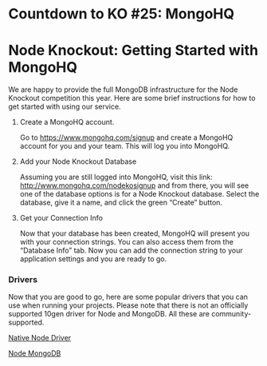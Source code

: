 # Countdown to KO #25: MongoHQ

# Node Knockout: Getting Started with MongoHQ


We are happy to provide the full MongoDB infrastructure for the Node Knockout competition this year. Here are some brief instructions for how to get started with using our service.

1. Create a MongoHQ account.

    Go to https://www.mongohq.com/signup and create a MongoHQ account for you and your team. This will log you into MongoHQ.

1. Add your Node Knockout Database

    Assuming you are still logged into MongoHQ, visit this link: http://www.mongohq.com/nodekosignup and from there, you will see one of the database options is for a Node Knockout database. Select the database, give it a name, and click the green “Create” button.

1. Get your Connection Info

    Now that your database has been created, MongoHQ will present you with your connection strings. You can also access them from the “Database Info” tab. Now you can add the connection string to your application settings and you are ready to go.

### Drivers

Now that you are good to go, here are some popular drivers that you can use when running your projects. Please note that there is not an officially supported 10gen driver for Node and MongoDB. All these are community-supported.

[Native Node Driver](https://github.com/christkv/node-mongodb-native)

[Node MongoDB](https://github.com/orlandov/node-mongodb)